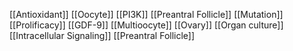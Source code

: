 [[Antioxidant]]
[[Oocyte]]
[[PI3K]]
[[Preantral Follicle]]
[[Mutation]]
[[Prolificacy]]
[[GDF-9]]
[[Multioocyte]]
[[Ovary]]
[[Organ culture]]
[[Intracellular Signaling]]
[[Preantral Follicle]]
